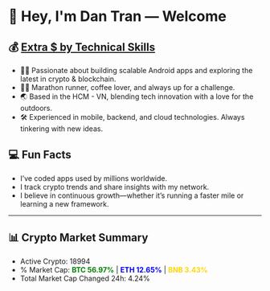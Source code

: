# 👋 Hey, I'm Dan Tran — Welcome

## 💰 <a href="https://dantech.academy" target="_blank">Extra $ by Technical Skills</a>

- 🧑‍💻 Passionate about building scalable Android apps and exploring the latest in crypto & blockchain.
- 🏃‍♂️ Marathon runner, coffee lover, and always up for a challenge.
- 🌏 Based in the HCM - VN, blending tech innovation with a love for the outdoors.
- 🛠️ Experienced in mobile, backend, and cloud technologies. Always tinkering with new ideas.

## 💻 Fun Facts

- I’ve coded apps used by millions worldwide.
- I track crypto trends and share insights with my network.
- I believe in continuous growth—whether it’s running a faster mile or learning a new framework.

---

## 📊 Crypto Market Summary

- Active Crypto: 18994
- % Market Cap: <span style="color: green; font-weight: bold;">BTC 56.97%</span> | <span style="color: blue; font-weight: bold;">ETH 12.65%</span> | <span style="color: gold; font-weight: bold;">BNB 3.43%</span>
- Total Market Cap Changed 24h: 4.24%
